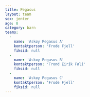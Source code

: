 ```yaml
---
title: Pegasus
layout: team
sex: jenter
age: 8
category: barn
teams:
  -
    name: 'Askøy Pegasus A'
    kontaktperson: 'Frode Fjell'
    fiksid: null
  -
    name: 'Askøy Pegasus B'
    kontaktperson: 'Trond Eirik Føli'
    fiksid: null
  -
    name: 'Askøy Pegasus C'
    kontaktperson: 'Frode Fjell'
    fiksid: null
---
```

